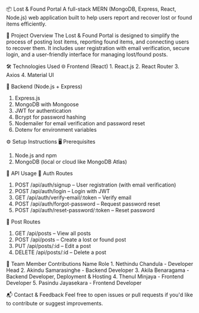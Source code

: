 📦 Lost & Found Portal
A full-stack MERN (MongoDB, Express, React, Node.js) web application built to help users report and recover lost or found items efficiently.

🚀 Project Overview
The Lost & Found Portal is designed to simplify the process of posting lost items, reporting found items, and connecting users to recover them. It includes user registration with email verification, secure login, and a user-friendly interface for managing lost/found posts.

🛠️ Technologies Used
🌐 Frontend (React)
    1. React.js
    2. React Router
    3. Axios
    4. Material UI

🔧 Backend (Node.js + Express)
  1. Express.js
  2. MongoDB with Mongoose
  3. JWT for authentication
  4. Bcrypt for password hashing
  5. Nodemailer for email verification and password reset
  6. Dotenv for environment variables

⚙️ Setup Instructions
🖥️ Prerequisites
  1. Node.js and npm
  2. MongoDB (local or cloud like MongoDB Atlas)

🔌 API Usage
👤 Auth Routes
  1. POST /api/auth/signup – User registration (with email verification)
  2. POST /api/auth/login – Login with JWT
  3. GET /api/auth/verify-email/:token – Verify email
  4. POST /api/auth/forgot-password – Request password reset
  5. POST /api/auth/reset-password/:token – Reset password

📄 Post Routes
  1. GET /api/posts – View all posts
  2. POST /api/posts – Create a lost or found post
  3. PUT /api/posts/:id – Edit a post
  4. DELETE /api/posts/:id – Delete a post


👥 Team Member Contributions
    Name	                    Role
    1. Nethindu Chandula	    - Developer Head
    2. Akindu Samarasinghe 	    - Backend Developer
    3. Akila Benaragama	        - Backend Developer, Deployment & Hosting
    4. Thenul Minjaya	        - Frontend Developer
    5. Pasindu Jayasekara	    - Frontend Developer

📬 Contact & Feedback
Feel free to open issues or pull requests if you'd like to contribute or suggest improvements.



